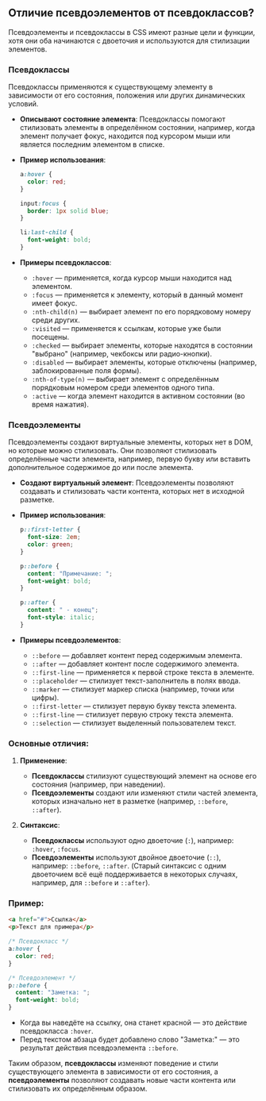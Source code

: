## Отличие псевдоэлементов от псевдоклассов?

Псевдоэлементы и псевдоклассы в CSS имеют разные цели и функции, хотя они оба начинаются с двоеточия и используются для стилизации элементов.

### Псевдоклассы

Псевдоклассы применяются к существующему элементу в зависимости от его состояния, положения или других динамических условий.

- **Описывают состояние элемента**: Псевдоклассы помогают стилизовать элементы в определённом состоянии, например, когда элемент получает фокус, находится под курсором мыши или является последним элементом в списке.
- **Пример использования**:

  ```css
  a:hover {
    color: red;
  }
  
  input:focus {
    border: 1px solid blue;
  }

  li:last-child {
    font-weight: bold;
  }
  ```

- **Примеры псевдоклассов**:
  - `:hover` — применяется, когда курсор мыши находится над элементом.
  - `:focus` — применяется к элементу, который в данный момент имеет фокус.
  - `:nth-child(n)` — выбирает элемент по его порядковому номеру среди других.
  - `:visited` — применяется к ссылкам, которые уже были посещены.
  - `:checked` — выбирает элементы, которые находятся в состоянии "выбрано" (например, чекбоксы или радио-кнопки).
  - `:disabled` — выбирает элементы, которые отключены (например, заблокированные поля формы).
  - `:nth-of-type(n)` — выбирает элемент с определённым порядковым номером среди элементов одного типа.
  - `:active` — когда элемент находится в активном состоянии (во время нажатия).

### Псевдоэлементы

Псевдоэлементы создают виртуальные элементы, которых нет в DOM, но которые можно стилизовать. Они позволяют стилизовать определённые части элемента, например, первую букву или вставить дополнительное содержимое до или после элемента.

- **Создают виртуальный элемент**: Псевдоэлементы позволяют создавать и стилизовать части контента, которых нет в исходной разметке.
- **Пример использования**:

  ```css
  p::first-letter {
    font-size: 2em;
    color: green;
  }

  p::before {
    content: "Примечание: ";
    font-weight: bold;
  }

  p::after {
    content: " - конец";
    font-style: italic;
  }
  ```

- **Примеры псевдоэлементов**:
  - `::before` — добавляет контент перед содержимым элемента.
  - `::after` — добавляет контент после содержимого элемента.
  - `::first-line` — применяется к первой строке текста в элементе.
  - `::placeholder` — стилизует текст-заполнитель в полях ввода.
  - `::marker` — стилизует маркер списка (например, точки или цифры).
  - `::first-letter` — стилизует первую букву текста элемента.
  - `::first-line` — стилизует первую строку текста элемента.
  - `::selection` — стилизует выделенный пользователем текст.

### Основные отличия:
1. **Применение**:
   - **Псевдоклассы** стилизуют существующий элемент на основе его состояния (например, при наведении).
   - **Псевдоэлементы** создают или изменяют стили частей элемента, которых изначально нет в разметке (например, `::before`, `::after`).

2. **Синтаксис**:
   - **Псевдоклассы** используют одно двоеточие (`:`), например: `:hover`, `:focus`.
   - **Псевдоэлементы** используют двойное двоеточие (`::`), например: `::before`, `::after`. (Старый синтаксис с одним двоеточием всё ещё поддерживается в некоторых случаях, например, для `::before` и `::after`).

### Пример:
```html
<a href="#">Ссылка</a>
<p>Текст для примера</p>
```

```css
/* Псевдокласс */
a:hover {
  color: red;
}

/* Псевдоэлемент */
p::before {
  content: "Заметка: ";
  font-weight: bold;
}
```

- Когда вы наведёте на ссылку, она станет красной — это действие псевдокласса `:hover`.
- Перед текстом абзаца будет добавлено слово "Заметка:" — это результат действия псевдоэлемента `::before`.

Таким образом, **псевдоклассы** изменяют поведение и стили существующего элемента в зависимости от его состояния, а **псевдоэлементы** позволяют создавать новые части контента или стилизовать их определённым образом.